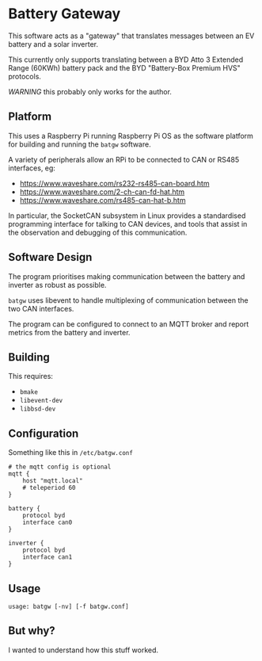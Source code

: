 # Battery Gateway

This software acts as a "gateway" that translates messages between an
EV battery and a solar inverter.

This currently only supports translating between a BYD Atto 3 Extended
Range (60KWh) battery pack and the BYD "Battery-Box Premium HVS"
protocols.

*WARNING* this probably only works for the author.

## Platform

This uses a Raspberry Pi running Raspberry Pi OS as the software platform
for building and running the `batgw` software.

A variety of peripherals allow an RPi to be connected to CAN or RS485
interfaces, eg:

- https://www.waveshare.com/rs232-rs485-can-board.htm
- https://www.waveshare.com/2-ch-can-fd-hat.htm
- https://www.waveshare.com/rs485-can-hat-b.htm

In particular, the SocketCAN subsystem in Linux provides a standardised
programming interface for talking to CAN devices, and tools that assist
in the observation and debugging of this communication.

## Software Design

The program prioritises making communication between the battery and
inverter as robust as possible.

`batgw` uses libevent to handle multiplexing of communication between
the two CAN interfaces.

The program can be configured to connect to an MQTT broker and report
metrics from the battery and inverter.

## Building

This requires:

- `bmake`
- `libevent-dev`
- `libbsd-dev`

## Configuration

Something like this in `/etc/batgw.conf`

```
# the mqtt config is optional
mqtt {
	host "mqtt.local"
	# teleperiod 60
}

battery {
	protocol byd
	interface can0
}

inverter {
	protocol byd
	interface can1
}
```

## Usage

```
usage: batgw [-nv] [-f batgw.conf]
```

## But why?

I wanted to understand how this stuff worked.
